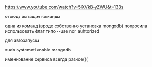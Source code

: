 https://www.youtube.com/watch?v=5lXVkB-yZWU&t=133s

отсюда вытащил команды

одна из команд (вроде собственно установка mongodb) попросила использовать флаг типо --use non auhtorized 

для автозапуска 

sudo systemctl enable mongodb 

именнование сервиса всегда разное(((
